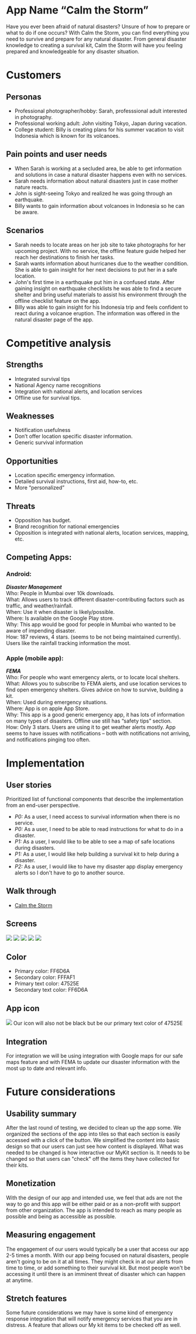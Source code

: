 # App Name “Calm the Storm”

Have you ever been afraid of natural disasters? Unsure of how to prepare or what to do if one occurs? With Calm the Storm, you can find everything you need to survive and prepare for any natural disaster. From general disaster knowledge to creating a survival kit, Calm the Storm will have you feeling prepared and knowledgeable for any disaster situation.

# Customers

## Personas

- Professional photographer/hobby: Sarah, professsional adult interested in photography.  
- Professional working adult: John visiting Tokyo, Japan during vacation.
- College student: Billy is creating plans for his summer vacation to visit Indonesia which is known for its volcanoes.   

## Pain points and user needs
 
- When Sarah is working at a secluded area, be able to get information and solutions in case a natural disaster happens even with no services.    
- Sarah needs information about natural disasters just in case mother nature reacts.   
- John is sight-seeing Tokyo and realized he was going through an earthquake.
- Billy wants to gain information about volcanoes in Indonesia so he can be aware.  

## Scenarios

- Sarah needs to locate areas on her job site to take photographs for her upcoming project.  With no service, the offline feature guide helped her reach her destinations to finish her tasks.
- Sarah wants information about hurricanes due to the weather condition.  She is able to gain insight for her next decisions to put her in a safe location.
- John's first time in a earthquake put him in a confused state.  After gaining insight on earthquake checklists he was able to find a secure shelter and bring useful materials to assist his environment through the offline checklist feature on the app.  
- Billy was able to gain insight for his Indonesia trip and feels confident to react during a volcanoe eruption.  The information was offered in the  natural disaster page of the app.

# Competitive analysis

## Strengths
- Integrated survival tips
- National Agency name recognitions
- Integration with national alerts, and location services
- Offline use for survival tips.

## Weaknesses
- Notification usefulness
- Don’t offer location specific disaster information.
- Generic survival information

## Opportunities
- Location specific emergency information.
- Detailed survival instructions, first aid, how-to, etc.
- More “personalized”

## Threats
- Opposition has budget.
- Brand recognition for national emergencies
- Opposition is integrated with national alerts, location services, mapping, etc.

## Competing Apps: 
### Android: 

**_Disaster Management_**   
Who:  People in Mumbai over 10k downloads.   
What: Allows users to track different disaster-contributing factors such as traffic, and weather/rainfall.  
When:  Use it when disaster is likely/possible.  
Where: Is available on the Google Play store.  
Why: This app would be good for people in Mumbai who wanted to be aware of impending disaster.  
How: 187 reviews, 4 stars. (seems to be not being maintained currently).  Users like the rainfall tracking information the most.

### Apple (mobile app): 
**_FEMA_**   
Who: For people who want emergency alerts, or to locate local shelters.  
What:  Allows you to subscribe to FEMA alerts, and use location services to find open emergency shelters. Gives advice on how to survive, building a kit.  
When: Used during emergency situations.  
Where: App is on apple App Store.  
Why:  This app is a good generic emergency app, it has lots of information on many types of disasters.  Offline use still has “safety tips” section.  
How:  Only 3 stars. Users are using it to get weather alerts mostly.  App seems to have issues with notifications – both with notifications not arriving, and notifications pinging too often.


# Implementation

## User stories

Prioritized list of functional components that describe the implementation from an end-user perspective.

- _P0:_ As a user, I need access to survival information when there is no service.
- _P0:_ As a user, I need to be able to read instructions for what to do in a disaster.
- _P1:_ As a user, I would like to be able to see a map of safe locations during disasters.
- _P1:_ As a user, I would like help building a survival kit to help during a disaster.
- _P2:_ As a user, I would like to have my disaster app display emergency alerts so I don't have to go to another source.


## Walk through

- [Calm the Storm](https://marvelapp.com/prototype/feajj6h/screen/75156008 "Calm the Storm prototype")

## Screens

![](documentation/Capture1.PNG)
![](documentation/Capture2.PNG)
![](documentation/Capture3.PNG)
![](documentation/Capture4.PNG)
![](documentation/Capture5.PNG)

## Color

- Primary color: FF6D6A
- Secondary color: FFFAF1
- Primary text color: 47525E
- Secondary text color: FF6D6A

## App icon

![](documentation/iconfinder_aiga_first_aid_134160.png)
Our icon will also not be black but be our primary text color of 47525E

## Integration

For integration we will be using integration with Google maps for our safe maps feature and with FEMA to update our disaster information with the most up to date and relevant info.

# Future considerations   

## Usability summary

After the last round of testing, we decided to clean up the app some. We organized the sections of the app into tiles so that each section is easily accessed with a click of the button. We simplified the content into basic design so that our users can just see how content is displayed. What was needed to be changed is how interactive our MyKit section is. It needs to be changed so that users can "check" off the items they have collected for their kits.

## Monetization

With the design of our app and intended use, we feel that ads are not the way to go and this app will be either paid or as a non-profit with support from other organization. The app is intended to reach as many people as possible and being as accessible as possible.

## Measuring engagement

The engagement of our users would typically be a user that access our app 2-5 times a month. With our app being focused on natural disasters, people aren't going to be on it at all times. They might check in at our alerts from time to time, or add something to their survival kit. But most people won't be accessing it until there is an imminent threat of disaster which can happen at anytime.

## Stretch features

Some future considerations we may have is some kind of emergency response integration that will notify emergency services that you are in distress. A feature that allows our My kit items to be checked off as well.
